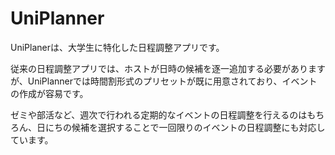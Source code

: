 # UniPlanner

UniPlanerは、大学生に特化した日程調整アプリです。

従来の日程調整アプリでは、ホストが日時の候補を逐一追加する必要がありますが、UniPlannerでは時間割形式のプリセットが既に用意されており、イベントの作成が容易です。

ゼミや部活など、週次で行われる定期的なイベントの日程調整を行えるのはもちろん、日にちの候補を選択することで一回限りのイベントの日程調整にも対応しています。

